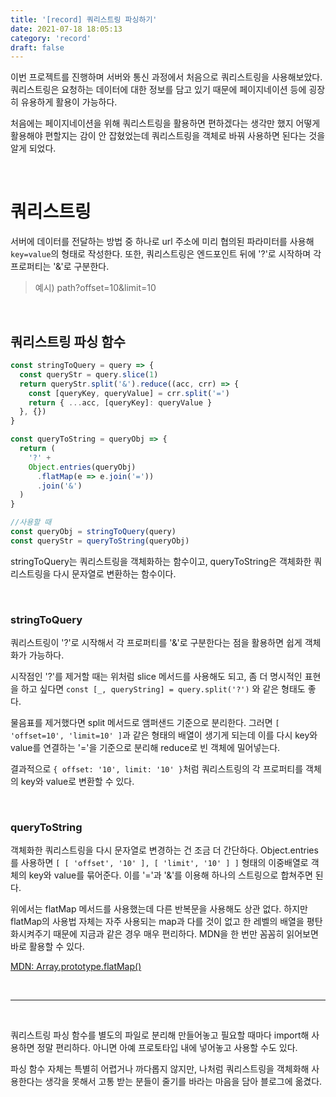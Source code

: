 ```yaml
---
title: '[record] 쿼리스트링 파싱하기'
date: 2021-07-18 18:05:13
category: 'record'
draft: false
---
```


이번 프로젝트를 진행하며 서버와 통신 과정에서 처음으로 쿼리스트링을 사용해보았다. 쿼리스트링은 요청하는 데이터에 대한 정보를 담고 있기 때문에 페이지네이션 등에 굉장히 유용하게 활용이 가능하다.

처음에는 페이지네이션을 위해 쿼리스트링을 활용하면 편하겠다는 생각만 했지 어떻게 활용해야 편할지는 감이 안 잡혔었는데 쿼리스트링을 객체로 바꿔 사용하면 된다는 것을 알게 되었다.

<br />

# 쿼리스트링

서버에 데이터를 전달하는 방법 중 하나로 url 주소에 미리 협의된 파라미터를 사용해 `key=value`의 형태로 작성한다. 또한, 쿼리스트링은 엔드포인트 뒤에 '?'로 시작하며 각 프로퍼티는 '&'로 구분한다.

> 예시) path?offset=10&limit=10

<br />

## 쿼리스트링 파싱 함수

```javascript
const stringToQuery = query => {
  const queryStr = query.slice(1)
  return queryStr.split('&').reduce((acc, crr) => {
    const [queryKey, queryValue] = crr.split('=')
    return { ...acc, [queryKey]: queryValue }
  }, {})
}

const queryToString = queryObj => {
  return (
    '?' +
    Object.entries(queryObj)
      .flatMap(e => e.join('='))
      .join('&')
  )
}

//사용할 때
const queryObj = stringToQuery(query)
const queryStr = queryToString(queryObj)
```

stringToQuery는 쿼리스트링을 객체화하는 함수이고, queryToString은 객체화한 쿼리스트링을 다시 문자열로 변환하는 함수이다.

<br/>

### stringToQuery

쿼리스트링이 '?'로 시작해서 각 프로퍼티를 '&'로 구분한다는 점을 활용하면 쉽게 객체화가 가능하다.

시작점인 '?'를 제거할 때는 위처럼 slice 메서드를 사용해도 되고, 좀 더 명시적인 표현을 하고 싶다면 `const [_, queryString] = query.split('?')` 와 같은 형태도 좋다.

물음표를 제거했다면 split 메서드로 앰퍼샌드 기준으로 분리한다. 그러면 `[ 'offset=10', 'limit=10' ]`과 같은 형태의 배열이 생기게 되는데 이를 다시 key와 value를 연결하는 '='을 기준으로 분리해 reduce로 빈 객체에 밀어넣는다.

결과적으로 `{ offset: '10', limit: '10' }`처럼 쿼리스트링의 각 프로퍼티를 객체의 key와 value로 변환할 수 있다.

<br/>

### queryToString

객체화한 쿼리스트링을 다시 문자열로 변경하는 건 조금 더 간단하다. Object.entries를 사용하면 `[ [ 'offset', '10' ], [ 'limit', '10' ] ]` 형태의 이중배열로 객체의 key와 value를 묶어준다. 이를 '='과 '&'를 이용해 하나의 스트링으로 합쳐주면 된다.

위에서는 flatMap 메서드를 사용했는데 다른 반복문을 사용해도 상관 없다. 하지만 flatMap의 사용법 자체는 자주 사용되는 map과 다를 것이 없고 한 레벨의 배열을 평탄화시켜주기 때문에 지금과 같은 경우 매우 편리하다. MDN을 한 번만 꼼꼼히 읽어보면 바로 활용할 수 있다.

[MDN: Array.prototype.flatMap()](https://developer.mozilla.org/ko/docs/Web/JavaScript/Reference/Global_Objects/Array/flatMap)

<br />

---

<br />

쿼리스트링 파싱 함수를 별도의 파일로 분리해 만들어놓고 필요할 때마다 import해 사용하면 정말 편리하다. 아니면 아예 프로토타입 내에 넣어놓고 사용할 수도 있다.

파싱 함수 자체는 특별히 어렵거나 까다롭지 않지만, 나처럼 쿼리스트링을 객체화해 사용한다는 생각을 못해서 고통 받는 분들이 줄기를 바라는 마음을 담아 블로그에 옮겼다.

<br/>
<br/>
<br/>
<br/>
